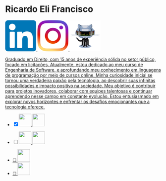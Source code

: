 # Ricardo Eli Francisco 
<a href="https://www.linkedin.com/in/ricardoelif/" rel="Linkedin"><img src="/imgs/linkedin.png" width="100" height="100"/> <a href="https://www.instagram.com/ricardoelif/" rel="Instagram"><img src="/imgs/instagram.png" width="100" height="100"/> <img src="/imgs/daftpunktocat-thomas.gif" width="100" height="100"/>

   Graduado em Direito, com 15 anos de experiência sólida no setor público, focado em licitações. Atualmente, estou dedicado ao meu curso de Engenharia de Software, e aprofundando meu conhecimento em linguagens de programação por meio de cursos online. Minha curiosidade inicial se tornou uma verdadeira paixão pela tecnologia, ao descobrir suas infinitas possibilidades e impacto positivo na sociedade. Meu objetivo é contribuir para projetos inovadores, colaborar com equipes talentosas e continuar aprendendo nesse campo em constante evolução. Estou entusiasmado em explorar novos horizontes e enfrentar os desafios emocionantes que a tecnologia oferece.


- [X] <img src="https://cdn.jsdelivr.net/gh/devicons/devicon/icons/git/git-original-wordmark.svg" width="40" height="40"/> <img src="https://cdn.jsdelivr.net/gh/devicons/devicon/icons/github/github-original.svg" width="40" height="40"/>
          
- [ ] <img src="https://cdn.jsdelivr.net/gh/devicons/devicon/icons/html5/html5-original-wordmark.svg" width="40" height="40"/> <img src="https://cdn.jsdelivr.net/gh/devicons/devicon/icons/css3/css3-original-wordmark.svg" width="40" height="40"/>
                             
- [ ] <img src="https://cdn.jsdelivr.net/gh/devicons/devicon/icons/javascript/javascript-original.svg" width="40" height="40"/>
        
- [ ] <img src="https://cdn.jsdelivr.net/gh/devicons/devicon/icons/python/python-original-wordmark.svg" width="40" height="40"/>
          
